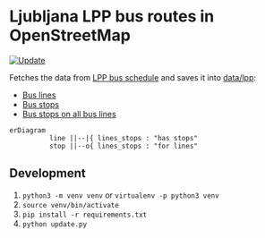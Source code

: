 # Ljubljana LPP bus routes in OpenStreetMap

[![Update](https://github.com/openstreetmap-si/bus-routes-osm-lpp/actions/workflows/update.yaml/badge.svg)](https://github.com/openstreetmap-si/bus-routes-osm-lpp/actions/workflows/update.yaml)

Fetches the data from [LPP bus schedule](https://www.lpp.si/sites/default/files/lpp_vozniredi/iskalnik/index.php) and saves it into [data/lpp](./data/lpp/):

* [Bus lines](data/lpp/lines.csv)
* [Bus stops](data/lpp/stops.csv)
* [Bus stops on all bus lines](data/lpp/lines_stops.csv)

```mermaid
erDiagram
          line ||--|{ lines_stops : "has stops"
          stop ||--o{ lines_stops : "for lines"
```

## Development

1. `python3 -m venv venv` or `virtualenv -p python3 venv`
2. `source venv/bin/activate`
3. `pip install -r requirements.txt`
4. `python update.py`

